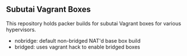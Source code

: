 Subutai Vagrant Boxes
---------------------

This repository holds packer builds for subutai Vagrant boxes for various
hypervisors.

- nobridge: default non-bridged NAT'd base box build
- bridged:  uses vagrant hack to enable bridged boxes

